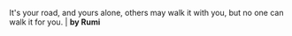 It's your road, and yours alone, others may walk it with you, but no one can walk it for you. | **by Rumi**